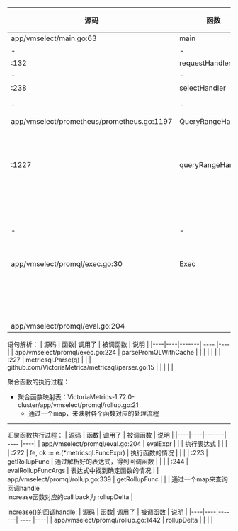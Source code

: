 | 源码                                         | 函数                | 调用了   | 被调函数 | 说明                                        |
|--------------------------------------------|-------------------|-------| ---- |-------------------------------------------|
| app/vmselect/main.go:63                    | main              | -     | - | -                                         |
| -                                          | -                 | :92   | requestHandler | http回调                                    |
| :132                                       | requestHandler    | -     | - | -                                         |
| -                                          | -                 | :223  | selectHandler | 查询入口                                      |
| :238                                       | selectHandler     | -     | - | -                                         |
| -                                          | -                 | :329  | prometheus.QueryRangeHandler | 执行query-range                             |
| app/vmselect/prometheus/prometheus.go:1197 | QueryRangeHandler | -     | - | -                                         |
| :1227                                      | queryRangeHandler | -     | - | 解析参数后，执行queryRange主逻辑:<br/>解析参数->执行->返回结果 |
| - | - | :1263 |  promql.Exec | 执行查询语句<br />执行完成后，对结果没有加工 |
| app/vmselect/promql/exec.go:30 | Exec |  |  |  |
|  |  | :39 | parsePromQLWithCache | 解析语句 |
|  |  | :45 | evalExpr | 执行语句 |
|  |  | :60 | timeseriesToResult | 结果格式转换 |
| app/vmselect/promql/eval.go:204 | |  |  |  |



语句解析：
| 源码   | 函数| 调用了   | 被调函数 | 说明   |
|----|----|-------| ---- |----|
| app/vmselect/promql/exec.go:224 | parsePromQLWithCache |  |  |  |
|  |  | :227 | metricsql.Parse(q) |  |
| github.com/VictoriaMetrics/metricsql/parser.go:15 |  |  |  |  |

聚合函数的执行过程：

* 聚合函数映射表：VictoriaMetrics-1.72.0-cluster/app/vmselect/promql/rollup.go:21  
  * 通过一个map，来映射各个函数对应的处理流程

----


汇聚函数执行过程：
| 源码   | 函数| 调用了   | 被调函数 | 说明   |
|----|----|-------| ---- |----|
| app/vmselect/promql/eval.go:204 | evalExpr |  |  | 执行表达式 |
|  |  | :222 | fe, ok := e.(*metricsql.FuncExpr) | 执行函数的情况 |
|  |  | :223 | getRollupFunc | 通过解析好的表达式，得到回调函数 |
|  |  | :244 | evalRollupFuncArgs | 表达式中找到确定函数的情况 |
| app/vmselect/promql/rollup.go:339 | getRollupFunc |  |  | 通过一个map来查询回调handle<br />increase函数对应的call back为 rollupDelta |



increase()的回调handle:
| 源码   | 函数| 调用了   | 被调函数 | 说明   |
|----|----|-------| ---- |----|
| app/vmselect/promql/rollup.go:1442 | rollupDelta |  |  |  |

